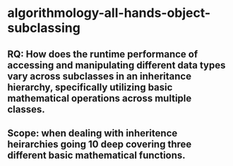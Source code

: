 # algorithmology-all-hands-object-subclassing

## RQ: How does the runtime performance of accessing and manipulating different data types vary across subclasses in an inheritance hierarchy, specifically utilizing basic mathematical operations across multiple classes.

## Scope: when dealing with inheritence heirarchies going 10 deep covering three different basic mathematical functions.
